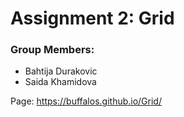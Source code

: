 # Assignment 2: Grid

### Group Members:

- Bahtija Durakovic
- Saida Khamidova

Page: https://buffalos.github.io/Grid/
